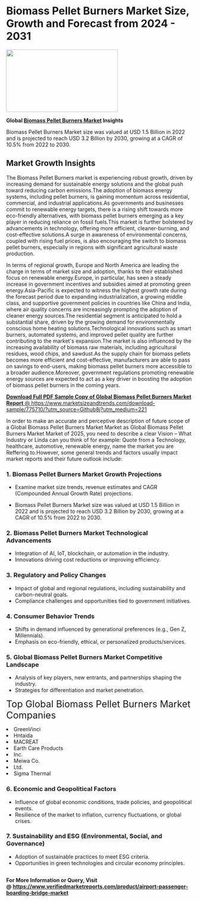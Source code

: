 <H1>Biomass Pellet Burners Market Size, Growth and Forecast from 2024 - 2031</H1><img class="aligncenter size-medium wp-image-584254" src="https://thirdeyenews.in/wp-content/uploads/2024/09/Global-Market-Research-300x168.jpeg" alt="" width="300" height="168" /><p><strong>Global&nbsp;<a href="https://www.marketsizeandtrends.com/download-sample/775710/?utm_source=Github8j?utm_medium=221">Biomass Pellet Burners Market</a> Insights</strong></p><p>Biomass Pellet Burners Market size was valued at USD 1.5 Billion in 2022 and is projected to reach USD 3.2 Billion by 2030, growing at a CAGR of 10.5% from 2022 to 2030.</p><p><h2>Market Growth Insights</h2> <p>The Biomass Pellet Burners market is experiencing robust growth, driven by increasing demand for sustainable energy solutions and the global push toward reducing carbon emissions.The adoption of biomass energy systems, including pellet burners, is gaining momentum across residential, commercial, and industrial applications.As governments and businesses commit to renewable energy targets, there is a rising shift towards more eco-friendly alternatives, with biomass pellet burners emerging as a key player in reducing reliance on fossil fuels.This market is further bolstered by advancements in technology, offering more efficient, cleaner-burning, and cost-effective solutions.A surge in awareness of environmental concerns, coupled with rising fuel prices, is also encouraging the switch to biomass pellet burners, especially in regions with significant agricultural waste production.</p> <p><a href="#"></a></p> <p>In terms of regional growth, Europe and North America are leading the charge in terms of market size and adoption, thanks to their established focus on renewable energy.Europe, in particular, has seen a steady increase in government incentives and subsidies aimed at promoting green energy.Asia-Pacific is expected to witness the highest growth rate during the forecast period due to expanding industrialization, a growing middle class, and supportive government policies in countries like China and India, where air quality concerns are increasingly prompting the adoption of cleaner energy sources.The residential segment is anticipated to hold a substantial share, driven by the growing demand for environmentally conscious home heating solutions.Technological innovations such as smart burners, automated systems, and improved pellet quality are further contributing to the market's expansion.The market is also influenced by the increasing availability of biomass raw materials, including agricultural residues, wood chips, and sawdust.As the supply chain for biomass pellets becomes more efficient and cost-effective, manufacturers are able to pass on savings to end-users, making biomass pellet burners more accessible to a broader audience.Moreover, government regulations promoting renewable energy sources are expected to act as a key driver in boosting the adoption of biomass pellet burners in the coming years.<p><a href="#"></p><p><span class=""><strong>Download Full PDF Sample Copy of Global Biomass Pellet Burners Market Report</strong> @ <a href="https://www.marketsizeandtrends.com/download-sample/775710/?utm_source=Github8j?utm_medium=221" target="_blank">https://www.marketsizeandtrends.com/download-sample/775710/?utm_source=Github8j?utm_medium=221</a></span></p><p>In order to make an accurate and perceptive description of future scope of a Global&nbsp;Biomass Pellet Burners Market Market as Global&nbsp;Biomass Pellet Burners Market Market of 2025, you need to describe a clear Vision &ndash; What Industry or Linda can you think of for example: Quote from a Technology, healthcare, automotive, renewable energy, name the market you are Reffering to.However, some general trends and factors usually impact market reports and their future outlook include:</p><h3>1.&nbsp;<strong>Biomass Pellet Burners Market Growth Projections</strong></h3><ul><li>Examine market size trends, revenue estimates and CAGR (Compounded Annual Growth Rate) projections.</li><li><p>Biomass Pellet Burners Market size was valued at USD 1.5 Billion in 2022 and is projected to reach USD 3.2 Billion by 2030, growing at a CAGR of 10.5% from 2022 to 2030.</p></li></ul><h3>2.&nbsp;<strong>Biomass Pellet Burners Market Technological Advancements</strong></h3><ul><li>Integration of AI, IoT, blockchain, or automation in the industry.</li><li>Innovations driving cost reductions or improving efficiency.</li></ul><h3>3.&nbsp;<strong>Regulatory and Policy Changes</strong></h3><ul><li>Impact of global and regional regulations, including sustainability and carbon-neutral goals.</li><li>Compliance challenges and opportunities tied to government initiatives.</li></ul><h3>4.&nbsp;<strong>Consumer Behavior Trends</strong></h3><ul><li>Shifts in demand influenced by generational preferences (e.g., Gen Z, Millennials).</li><li>Emphasis on eco-friendly, ethical, or personalized products/services.</li></ul><h3>5.&nbsp;<strong>Global Biomass Pellet Burners Market Competitive Landscape</strong></h3><ul><li>Analysis of key players, new entrants, and partnerships shaping the industry.</li><li>Strategies for differentiation and market penetration.</li></ul><p data-pm-slice="1 1 []"><span style="color: inherit; font-family: inherit; font-size: 25px;">Top Global Biomass Pellet Burners Market Companies</span></p><div class="" data-test-id=""><p><li>GreenVinci</li><li> Hntaida</li><li> MACREAT</li><li> Earth Care Products</li><li> Inc.</li><li> Meiwa Co.</li><li> Ltd.</li><li> Sigma Thermal</li></p></div><h3>6.&nbsp;<strong>Economic and Geopolitical Factors</strong></h3><ul><li>Influence of global economic conditions, trade policies, and geopolitical events.</li><li>Resilience of the market to inflation, currency fluctuations, or global crises.</li></ul><h3>7.&nbsp;<strong>Sustainability and ESG (Environmental, Social, and Governance)</strong></h3><ul><li>Adoption of sustainable practices to meet ESG criteria.</li><li>Opportunities in green technologies and circular economy principles.</li></ul><h2><strong style="font-size: 14px;">For More Information or Query, Visit @&nbsp;</strong><a style="background-color: #ffffff; font-size: 14px;" href="https://www.marketsizeandtrends.com/report/biomass-pellet-burners-market/" target="_blank">https://www.verifiedmarketreports.com/product/airport-passenger-boarding-bridge-market</a></h2>